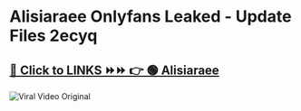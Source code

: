 
 # Alisiaraee Onlyfans Leaked - Update Files 2ecyq

## <h2><a href="https://clipsfans.com/Alisiaraee&ref=git">🔗 Click to LINKS ⏩⏩ 👉 🟢 Alisiaraee </a></h2>

<a href="https://clipsfans.com/Alisiaraee&ref=git" rel="nofollow" data-target="animated-image.originalLink"><img src="https://i.ibb.co.com/xMMVF88/686577567.gif" alt="Viral Video Original" style="max-width: 100%; display: inline-block;" data-target="animated-image.originalImage"></a>

